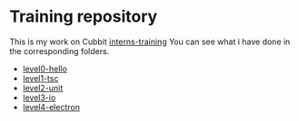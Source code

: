 # Training repository 

This is my work on Cubbit [interns-training](https://github.com/marmos91/interns-training)
You can see what i have done in the corresponding folders. 

- [level0-hello](https://github.com/Flecart/interns-training/level0-hello)
- [level1-tsc](https://github.com/Flecart/interns-training/level1-tsc)
- [level2-unit](https://github.com/Flecart/interns-training/level2-unit)
- [level3-io](https://github.com/Flecart/interns-training/level3-io)
- [level4-electron](https://github.com/Flecart/interns-training/level4-electron)